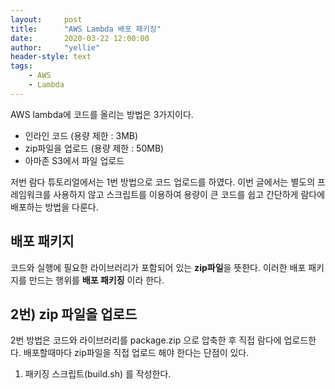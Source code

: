 ```yaml
---
layout:     post
title:      "AWS Lambda 배포 패키징"
date:       2020-03-22 12:00:00
author:     "yellie"
header-style: text
tags:
    - AWS
    - Lambda
---
```


AWS lambda에 코드를 올리는 방법은 3가지이다.

- 인라인 코드 (용량 제한 : 3MB)
- zip파일을 업로드 (용량 제한 : 50MB)
- 아마존 S3에서 파일 업로드

저번 람다 튜토리얼에서는 1번 방법으로 코드 업로드를 하였다. 이번 글에서는 별도의 프레임워크를 사용하지 않고 스크립트를 이용하여 용량이 큰 코드를 쉽고 간단하게 람다에 배포하는 방법을 다룬다.

## 배포 패키지
코드와 실행에 필요한 라이브러리가 포함되어 있는 **zip파일**을 뜻한다. 이러한 배포 패키지를 만드는 행위를 **배포 패키징** 이라 한다.

## 2번) zip 파일을 업로드
2번 방법은 코드와 라이브러리를 package.zip 으로 압축한 후 직접 람다에 업로드한다. 배포할때마다 zip파일을 직접 업로드 해야 한다는 단점이 있다.

1. 패키징 스크립트(build.sh) 를 작성한다.
<script src="https://gist.github.com/seoyeonhwng/be5919738fef9d05ae5828f0b6774121.js"></script>
